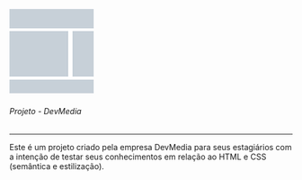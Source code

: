 ![logo](./imagens/layout.png)
###### Projeto - DevMedia
________________________________________________________________________________________________________________________________________________
Este é um projeto criado pela empresa DevMedia para seus estagiários com a intenção de testar seus conhecimentos em relação ao HTML e CSS (semântica e estilização).